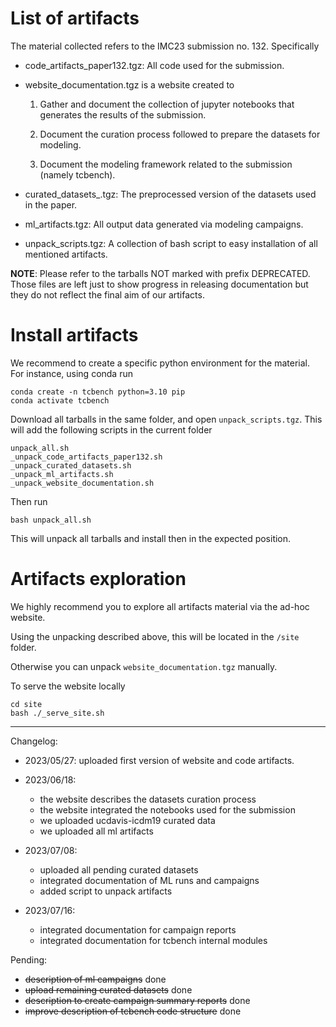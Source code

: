 # List of artifacts

The material collected refers to the IMC23 submission no. 132. Specifically


* code_artifacts_paper132.tgz: All code used for the submission.

* website_documentation.tgz is a website created to 

    1. Gather and document the collection of jupyter notebooks 
        that generates the results of the submission.

    2. Document the curation process followed to prepare
        the datasets for modeling.

    3. Document the modeling framework related to the submission
        (namely tcbench).

* curated_datasets_<dataset-name>.tgz: The preprocessed version of the datasets used in the paper.

* ml_artifacts.tgz: All output data generated via modeling campaigns. 

* unpack_scripts.tgz: A collection of bash script to 
	easy installation of all mentioned artifacts.

__NOTE__: Please refer to the tarballs NOT marked with prefix DEPRECATED.
Those files are left just to show progress in releasing
documentation but they do not reflect the final aim of our artifacts.

# Install artifacts

We recommend to create a specific python environment for the material.
For instance, using conda run

```
conda create -n tcbench python=3.10 pip
conda activate tcbench
```

Download all tarballs in the same folder, and open
`unpack_scripts.tgz`. This will add the following scripts
in the current folder

```
unpack_all.sh
_unpack_code_artifacts_paper132.sh
_unpack_curated_datasets.sh
_unpack_ml_artifacts.sh
_unpack_website_documentation.sh
```

Then run 
```
bash unpack_all.sh
```

This will unpack all tarballs and install then in
the expected position.

# Artifacts exploration

We highly recommend you to explore all artifacts
material via the ad-hoc website.

Using the unpacking described above, this
will be located in the `/site` folder.

Otherwise you can unpack `website_documentation.tgz` manually.

To serve the website locally 
```
cd site
bash ./_serve_site.sh
```


---

Changelog:

* 2023/05/27: uploaded first version of website and code artifacts.

* 2023/06/18: 
    * the website describes the datasets curation process
    * the website integrated the notebooks used for the submission
    * we uploaded ucdavis-icdm19 curated data
    * we uploaded all ml artifacts

* 2023/07/08: 
	* uploaded all pending curated datasets
	* integrated documentation of ML runs and campaigns
	* added script to unpack artifacts

* 2023/07/16:
    * integrated documentation for campaign reports
    * integrated documentation for tcbench internal modules

Pending:
* ~~description of ml campaigns~~ done
* ~~upload remaining curated datasets~~ done
* ~~description to create campaign summary reports~~ done
* ~~improve description of tcbench code structure~~ done

